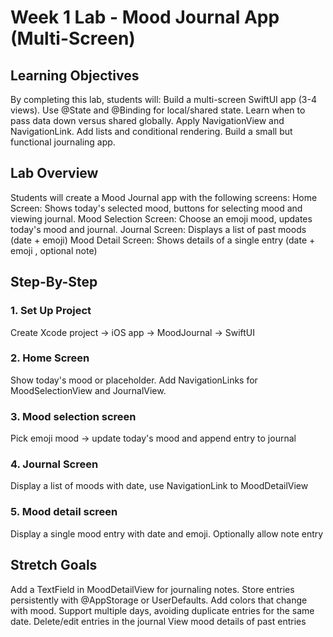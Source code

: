 # Week 1 Lab - Mood Journal App (Multi-Screen)

## Learning Objectives

By completing this lab, students will: Build a multi-screen SwiftUI app (3-4 views). Use @State and @Binding for local/shared state. Learn when to pass data down versus shared globally.
Apply NavigationView and NavigationLink. Add lists and conditional rendering. Build a small but functional journaling app.

## Lab Overview

Students will create a Mood Journal app with the following screens: Home Screen: Shows today's selected mood, buttons for selecting mood and viewing journal.
Mood Selection Screen: Choose an emoji mood, updates today's mood and journal. Journal Screen: Displays a list of past moods (date + emoji)
Mood Detail Screen: Shows details of a single entry (date + emoji , optional note)

## Step-By-Step

### 1. Set Up Project
Create Xcode project -> iOS app -> MoodJournal -> SwiftUI

### 2. Home Screen
Show today's mood or placeholder. Add NavigationLinks for MoodSelectionView and JournalView.

### 3. Mood selection screen
Pick emoji mood -> update today's mood and append entry to journal

### 4. Journal Screen
Display a list of moods with date, use NavigationLink to MoodDetailView

### 5. Mood detail screen
Display a single mood entry with date and emoji. Optionally allow note entry

## Stretch Goals

Add a TextField in MoodDetailView for journaling notes. Store entries persistently with @AppStorage or UserDefaults. Add colors that change with mood. 
Support multiple days, avoiding duplicate entries for the same date.
Delete/edit entries in the journal
View mood details of past entries
